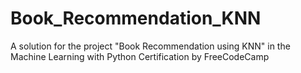 # Book_Recommendation_KNN
A solution for the project "Book Recommendation using KNN" in the Machine Learning with Python Certification by FreeCodeCamp
